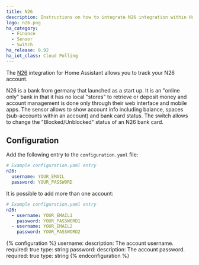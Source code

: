 ```yaml
---
title: N26
description: Instructions on how to integrate N26 integration within Home Assistant.
logo: n26.png
ha_category:
  - Finance
  - Sensor
  - Switch
ha_release: 0.92
ha_iot_class: Cloud Polling
---
```


The [N26](https://n26.com) integration for Home Assistant allows you to track your N26 account.

N26 is a bank from germany that launched as a start up. It is an "online only" bank in that it has no local "stores" to retrieve or deposit money and account management is done only through their web interface and mobile apps. The sensor allows to show account info including balance, spaces (sub-accounts within an account) and bank card status. The switch allows to change the "Blocked/Unblocked" status of an N26 bank card.

## Configuration

Add the following entry to the `configuration.yaml` file:

```yaml
# Example configuration.yaml entry
n26:
  username: YOUR_EMAIL
  password: YOUR_PASSWORD
```

It is possible to add more than one account:

```yaml
# Example configuration.yaml entry
n26:
  - username: YOUR_EMAIL1
    password: YOUR_PASSWORD1
  - username: YOUR_EMAIL2
    password: YOUR_PASSWORD2   
```

{% configuration %}
username:
  description: The account username.
  required: true
  type: string
password:
  description: The account password.
  required: true
  type: string
{% endconfiguration %}
